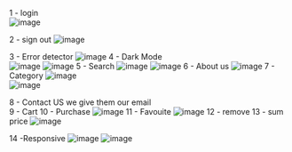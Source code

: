 1 - login  
![image](https://github.com/user-attachments/assets/99012a69-64b1-4785-b117-52187a507126)

2 - sign out
![image](https://github.com/user-attachments/assets/438e2baa-a4ec-4687-8222-aaddc997d519)

3 - Error detector 
![image](https://github.com/user-attachments/assets/1f9d4aa0-1a92-4424-b875-882cd2656908)
4 - Dark Mode  
![image](https://github.com/user-attachments/assets/916243a7-ff8d-4389-adc9-5534276eb0bd)
![image](https://github.com/user-attachments/assets/db67cb98-6444-4ddd-9651-8efe3b3aedc7)
5 - Search 
![image](https://github.com/user-attachments/assets/c34404b5-657d-4abe-b784-46d8f5a826b5)
![image](https://github.com/user-attachments/assets/8938362c-1a85-47e0-83c9-7c0ca3021608)
6 - About us 
![image](https://github.com/user-attachments/assets/aca5373e-ddc7-43ed-90bb-95fbc3df4b47)
7 - Category 
![image](https://github.com/user-attachments/assets/feb2e80f-060e-4996-99f7-17202ce1a378)  
![image](https://github.com/user-attachments/assets/f6461550-a39f-473e-844f-e126abb73121)

8 - Contact US 
we give them our email  
9 - Cart 
10 - Purchase 
![image](https://github.com/user-attachments/assets/b7d64e4d-a017-4326-bddc-ca62c17b4256)
11 - Favouite 
![image](https://github.com/user-attachments/assets/bfd89cb4-7c22-4527-955c-874cb2325e8a)
12 - remove 
13 - sum price
![image](https://github.com/user-attachments/assets/52564e66-3768-4776-b75a-1f00e21c4add)

14 -Responsive 
![image](https://github.com/user-attachments/assets/8ecada05-3a52-48c4-b5fe-62a982d7ec32)
![image](https://github.com/user-attachments/assets/de292f81-67e3-457e-bb32-e62bc597ae01)




